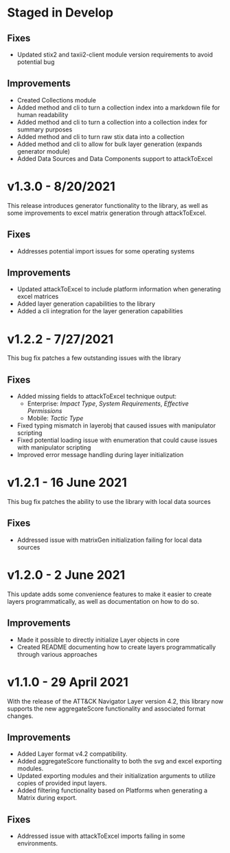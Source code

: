 # Staged in Develop
## Fixes
- Updated stix2 and taxii2-client module version requirements to avoid potential bug 
## Improvements
- Created Collections module
- Added method and cli to turn a collection index into a markdown file for human readability
- Added method and cli to turn a collection into a collection index for summary purposes
- Added method and cli to turn raw stix data into a collection
- Added method and cli to allow for bulk layer generation (expands generator module)
- Added Data Sources and Data Components support to attackToExcel

# v1.3.0 - 8/20/2021
This release introduces generator functionality to the library, as well as some improvements to excel matrix generation 
through attackToExcel.
## Fixes
- Addresses potential import issues for some operating systems
## Improvements
- Updated attackToExcel to include platform information when generating excel matrices
- Added layer generation capabilities to the library
- Added a cli integration for the layer generation capabilities 

# v1.2.2 - 7/27/2021
This bug fix patches a few outstanding issues with the library
## Fixes
- Added missing fields to attackToExcel technique output:
    - Enterprise: _Impact Type_, _System Requirements_, _Effective Permissions_
    - Mobile: _Tactic Type_
- Fixed typing mismatch in layerobj that caused issues with manipulator scripting
- Fixed potential loading issue with enumeration that could cause issues with manipulator scripting
- Improved error message handling during layer initialization

# v1.2.1 - 16 June 2021
This bug fix patches the ability to use the library with local data sources
## Fixes
- Addressed issue with matrixGen initialization failing for local data sources

# v1.2.0 - 2 June 2021
This update adds some convenience features to make it easier to create layers programmatically, as well
as documentation on how to do so.
## Improvements
- Made it possible to directly initialize Layer objects in core 
- Created README documenting how to create layers programmatically through various approaches

# v1.1.0 - 29 April 2021
With the release of the ATT&CK Navigator Layer version 4.2, this library now supports the new 
aggregateScore functionality and associated format changes. 

## Improvements
- Added Layer format v4.2 compatibility.
- Added aggregateScore functionality to both the svg and excel exporting modules.
- Updated exporting modules and their initialization arguments to utilize copies of provided input layers.
- Added filtering functionality based on Platforms when generating a Matrix during export.

## Fixes
- Addressed issue with attackToExcel imports failing in some environments.
